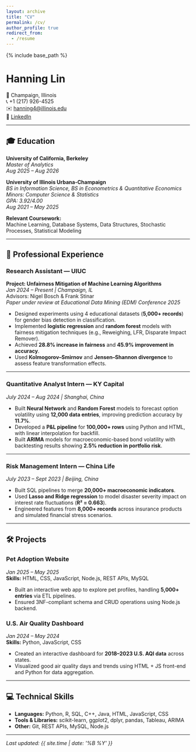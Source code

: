 ```yaml
---
layout: archive
title: "CV"
permalink: /cv/
author_profile: true
redirect_from:
  - /resume
---
```


{% include base_path %}

# Hanning Lin

📍 Champaign, Illinois  
📞 +1 (217) 926-4525  
✉️ hanning4@illinois.edu  
🔗 [LinkedIn](https://www.linkedin.com/in/hanning-lin-866201236/)

---

## 🎓 Education

**University of California, Berkeley**  
*Master of Analytics*  
_Aug 2025 – Aug 2026_

**University of Illinois Urbana-Champaign**  
*BS in Information Science, BS in Econometrics & Quantitative Economics*  
_Minors: Computer Science & Statistics_  
_GPA: 3.92/4.00_  
_Aug 2021 – May 2025_

**Relevant Coursework:**  
Machine Learning, Database Systems, Data Structures, Stochastic Processes, Statistical Modeling

---

## 💼 Professional Experience

### Research Assistant — UIUC  
**Project: Unfairness Mitigation of Machine Learning Algorithms**  
_Jan 2024 – Present | Champaign, IL_  
Advisors: Nigel Bosch & Frank Stinar  
*Paper under review at Educational Data Mining (EDM) Conference 2025*

- Designed experiments using 4 educational datasets (**5,000+ records**) for gender bias detection in classification.
- Implemented **logistic regression** and **random forest** models with fairness mitigation techniques (e.g., Reweighing, LFR, Disparate Impact Remover).
- Achieved **28.8% increase in fairness** and **45.9% improvement in accuracy**.
- Used **Kolmogorov–Smirnov** and **Jensen–Shannon divergence** to assess feature transformation effects.

---

### Quantitative Analyst Intern — KY Capital  
_July 2024 – Aug 2024 | Shanghai, China_

- Built **Neural Network** and **Random Forest** models to forecast option volatility using **12,000 data entries**, improving prediction accuracy by **11.7%**.
- Developed a **P&L pipeline** for **100,000+ rows** using Python and HTML, with linear interpolation for backfill.
- Built **ARIMA** models for macroeconomic-based bond volatility with backtesting results showing **2.5% reduction in portfolio risk**.

---

### Risk Management Intern — China Life  
_July 2023 – Sept 2023 | Beijing, China_

- Built SQL pipelines to merge **20,000+ macroeconomic indicators**.
- Used **Lasso and Ridge regression** to model disaster severity impact on interest rate fluctuations (**R² = 0.663**).
- Engineered features from **8,000+ records** across insurance products and simulated financial stress scenarios.

---

## 🛠️ Projects

### Pet Adoption Website  
_Jan 2025 – May 2025_  
**Skills:** HTML, CSS, JavaScript, Node.js, REST APIs, MySQL  
- Built an interactive web app to explore pet profiles, handling **5,000+ entries** via ETL pipelines.
- Ensured 3NF-compliant schema and CRUD operations using Node.js backend.

### U.S. Air Quality Dashboard  
_Jan 2024 – May 2024_  
**Skills:** Python, JavaScript, CSS  
- Created an interactive dashboard for **2018–2023 U.S. AQI data** across states.
- Visualized good air quality days and trends using HTML + JS front-end and Python for data aggregation.

---

## 💻 Technical Skills

- **Languages:** Python, R, SQL, C++, Java, HTML, JavaScript, CSS  
- **Tools & Libraries:** scikit-learn, ggplot2, dplyr, pandas, Tableau, ARIMA  
- **Other:** Git, REST APIs, MySQL, Node.js

---

_Last updated: {{ site.time | date: '%B %Y' }}_
